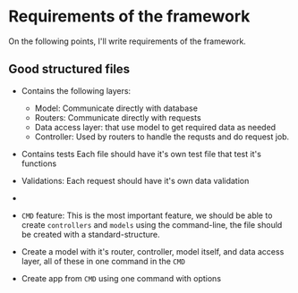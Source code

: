 # Requirements of the framework
On the following points, I'll write requirements of the framework.

## Good structured files
- Contains the following layers:
  - Model: Communicate directly with database
  - Routers: Communicate directly with requests
  - Data access layer: that use model to get required data as needed
  - Controller: Used by routers to handle the requsts and do request job.  
- Contains tests
Each file should have it's own test file that test it's functions
- Validations:
Each request should have it's own data validation
- 
- `CMD` feature:
This is the most important feature, we should be able to create `controllers` and `models` using the command-line, the file should be created with a standard-structure.

- Create a model with it's router, controller, model itself, and data access layer, all of these in one command in the `CMD`
- Create app from `CMD` using one command with options
